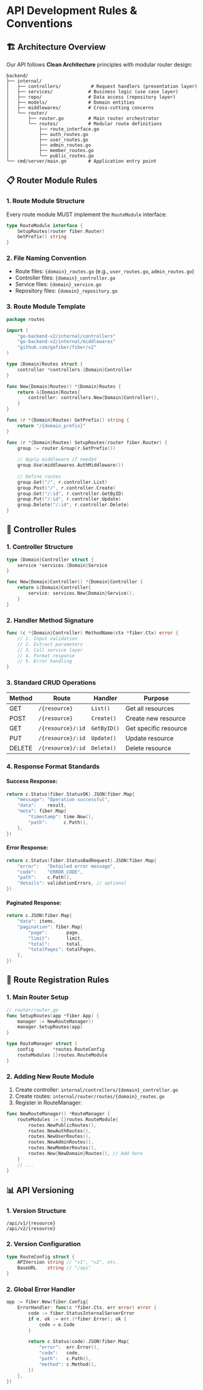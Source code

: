 # API Development Rules & Conventions

## 🏗️ Architecture Overview

Our API follows **Clean Architecture** principles with modular router design:

```
backend/
├── internal/
│   ├── controllers/           # Request handlers (presentation layer)
│   ├── services/             # Business logic (use case layer)  
│   ├── repo/                 # Data access (repository layer)
│   ├── models/               # Domain entities
│   ├── middlewares/          # Cross-cutting concerns
│   └── router/
│       ├── router.go         # Main router orchestrator
│       └── routes/           # Modular route definitions
│           ├── route_interface.go
│           ├── auth_routes.go
│           ├── user_routes.go
│           ├── admin_routes.go
│           ├── member_routes.go
│           └── public_routes.go
└── cmd/server/main.go        # Application entry point
```

## 📋 Router Module Rules

### 1. **Route Module Structure**

Every route module MUST implement the `RouteModule` interface:

```go
type RouteModule interface {
    SetupRoutes(router fiber.Router)
    GetPrefix() string
}
```

### 2. **File Naming Convention**

- Route files: `{domain}_routes.go` (e.g., `user_routes.go`, `admin_routes.go`)
- Controller files: `{domain}_controller.go` 
- Service files: `{domain}_service.go`
- Repository files: `{domain}_repository.go`

### 3. **Route Module Template**

```go
package routes

import (
    "go-backend-v2/internal/controllers"
    "go-backend-v2/internal/middlewares"
    "github.com/gofiber/fiber/v2"
)

type {Domain}Routes struct {
    controller *controllers.{Domain}Controller
}

func New{Domain}Routes() *{Domain}Routes {
    return &{Domain}Routes{
        controller: controllers.New{Domain}Controller(),
    }
}

func (r *{Domain}Routes) GetPrefix() string {
    return "/{domain_prefix}"
}

func (r *{Domain}Routes) SetupRoutes(router fiber.Router) {
    group := router.Group(r.GetPrefix())
    
    // Apply middleware if needed
    group.Use(middlewares.AuthMiddleware())
    
    // Define routes
    group.Get("/", r.controller.List)
    group.Post("/", r.controller.Create)
    group.Get("/:id", r.controller.GetByID)
    group.Put("/:id", r.controller.Update)
    group.Delete("/:id", r.controller.Delete)
}
```


## 🎯 Controller Rules

### 1. **Controller Structure**

```go
type {Domain}Controller struct {
    service *services.{Domain}Service
}

func New{Domain}Controller() *{Domain}Controller {
    return &{Domain}Controller{
        service: services.New{Domain}Service(),
    }
}
```

### 2. **Handler Method Signature**

```go
func (c *{Domain}Controller) MethodName(ctx *fiber.Ctx) error {
    // 1. Input validation
    // 2. Extract parameters
    // 3. Call service layer
    // 4. Format response
    // 5. Error handling
}
```

### 3. **Standard CRUD Operations**

| Method | Route | Handler | Purpose |
|--------|-------|---------|---------|
| GET | `/{resource}` | `List()` | Get all resources |
| POST | `/{resource}` | `Create()` | Create new resource |
| GET | `/{resource}/:id` | `GetByID()` | Get specific resource |
| PUT | `/{resource}/:id` | `Update()` | Update resource |
| DELETE | `/{resource}/:id` | `Delete()` | Delete resource |

### 4. **Response Format Standards**

#### Success Response:
```go
return c.Status(fiber.StatusOK).JSON(fiber.Map{
    "message": "Operation successful",
    "data":    result,
    "meta": fiber.Map{
        "timestamp": time.Now(),
        "path":      c.Path(),
    },
})
```

#### Error Response:
```go
return c.Status(fiber.StatusBadRequest).JSON(fiber.Map{
    "error":   "Detailed error message",
    "code":    "ERROR_CODE",
    "path":    c.Path(),
    "details": validationErrors, // optional
})
```

#### Paginated Response:
```go
return c.JSON(fiber.Map{
    "data": items,
    "pagination": fiber.Map{
        "page":       page,
        "limit":      limit,
        "total":      total,
        "totalPages": totalPages,
    },
})
```

## 🔗 Route Registration Rules

### 1. **Main Router Setup**

```go
// router/router.go
func SetupRoutes(app *fiber.App) {
    manager := NewRouteManager()
    manager.SetupRoutes(app)
}

type RouteManager struct {
    config       *routes.RouteConfig
    routeModules []routes.RouteModule
}
```

### 2. **Adding New Route Module**

1. Create controller: `internal/controllers/{domain}_controller.go`
2. Create routes: `internal/router/routes/{domain}_routes.go`
3. Register in RouteManager:

```go
func NewRouteManager() *RouteManager {
    routeModules := []routes.RouteModule{
        routes.NewPublicRoutes(),
        routes.NewAuthRoutes(),
        routes.NewUserRoutes(),
        routes.NewAdminRoutes(),
        routes.NewMemberRoutes(),
        routes.New{NewDomain}Routes(), // Add here
    }
    // ...
}
```

## 📊 API Versioning

### 1. **Version Structure**

```
/api/v1/{resource}
/api/v2/{resource}
```

### 2. **Version Configuration**

```go
type RouteConfig struct {
    APIVersion string // "v1", "v2", etc.  
    BaseURL    string // "/api"
}
```

### 2. **Global Error Handler**

```go
app := fiber.New(fiber.Config{
    ErrorHandler: func(c *fiber.Ctx, err error) error {
        code := fiber.StatusInternalServerError
        if e, ok := err.(*fiber.Error); ok {
            code = e.Code
        }
        
        return c.Status(code).JSON(fiber.Map{
            "error":  err.Error(),
            "code":   code,
            "path":   c.Path(),
            "method": c.Method(),
        })
    },
})
```